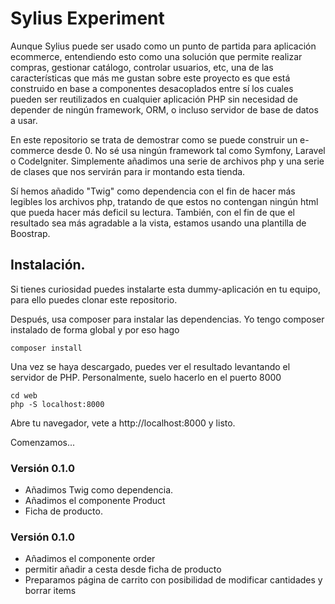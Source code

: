 # Sylius Experiment

Aunque Sylius puede ser usado como un punto de partida para aplicación ecommerce, entendiendo esto
como una solución que permite realizar compras, gestionar catálogo, controlar usuarios, etc, 
una de las características que más me gustan sobre este proyecto es que está construido en base a componentes
desacoplados entre sí los cuales pueden ser reutilizados en cualquier aplicación PHP sin necesidad
de depender de ningún framework, ORM, o incluso servidor de base de datos a usar. 

En este repositorio se trata de demostrar como se puede construir un e-commerce desde 0. No sé usa ningún framework
tal como Symfony, Laravel o CodeIgniter. Simplemente añadimos una serie de archivos php y una 
serie de clases que nos servirán para ir montando esta tienda. 

Sí hemos añadido "Twig" como dependencia con el fin de hacer más legibles los archivos php, tratando
de que estos no contengan ningún html que pueda hacer más deficil su lectura. 
También, con el fin de que el resultado sea más agradable a la vista, estamos usando una plantilla de Boostrap. 

## Instalación. 
Si tienes curiosidad puedes instalarte esta dummy-aplicación en tu equipo, para ello 
puedes clonar este repositorio. 

Después, usa composer para instalar las dependencias. Yo tengo composer instalado de forma global y por eso hago

```
composer install
```

Una vez se haya descargado, puedes ver el resultado levantando el servidor de PHP. Personalmente, suelo
hacerlo en el puerto 8000
```
cd web
php -S localhost:8000
```
Abre tu navegador, vete a http://localhost:8000 y listo.

Comenzamos...

### Versión 0.1.0
* Añadimos Twig como dependencia.
* Añadimos el componente Product
* Ficha de producto. 

### Versión 0.1.0
* Añadimos el componente order
* permitir añadir a cesta desde ficha de producto
* Preparamos página de carrito con posibilidad de modificar cantidades y borrar items

